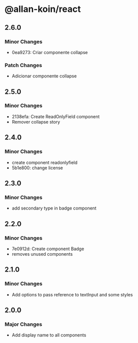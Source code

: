 # @allan-koin/react

## 2.6.0

### Minor Changes

- 0ea9273: Criar componente collapse

### Patch Changes

- Adicionar componente collapse

## 2.5.0

### Minor Changes

- 2138efa: Create ReadOnlyField component
- Remover collapse story

## 2.4.0

### Minor Changes

- create component readonlyfield
- 5b1e800: change license

## 2.3.0

### Minor Changes

- add secondary type in badge component

## 2.2.0

### Minor Changes

- 7e0912d: Create component Badge
- removes unused components

## 2.1.0

### Minor Changes

- Add options to pass reference to textInput and some styles

## 2.0.0

### Major Changes

- Add display name to all components
